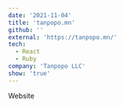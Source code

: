 ```yaml
---
date: '2021-11-04'
title: 'tanpopo.mn'
github: ''
external: 'https://tanpopo.mn/'
tech:
  - React
  - Ruby
company: 'Tanpopo LLC'
show: 'true'
---
```


Website
